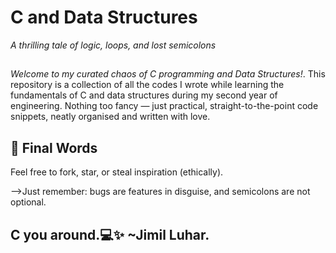 # C and Data Structures

*A thrilling tale of logic, loops, and lost semicolons*



##
*Welcome to my curated chaos of C programming and Data Structures!*. This repository is a collection of all the codes I wrote while learning the fundamentals of C and data structures during my second year of engineering. Nothing too fancy — just practical, straight-to-the-point code snippets, neatly organised and written with love.



## 👀 Final Words
Feel free to fork, star, or steal inspiration (ethically).


-->Just remember: bugs are features in disguise, and semicolons are not optional.


## **C you around.💻✨** ~Jimil Luhar.


